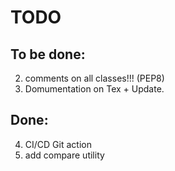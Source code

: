 # TODO

## To be done:
2. comments on all classes!!! (PEP8)
3. Domumentation on Tex + Update.


## Done:
4. CI/CD Git action
1. add compare utility
